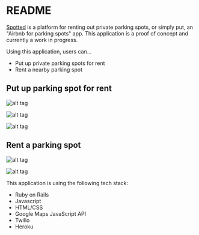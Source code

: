 # README

[Spotted][] is a platform for renting out private parking spots, or simply put, an "Airbnb for parking spots" app.
This application is a proof of concept and currently a work in progress.

[Spotted]: https://spottedparking.herokuapp.com/ "Spotted"


Using this application, users can...
* Put up private parking spots for rent
* Rent a nearby parking spot

## Put up parking spot for rent

![alt tag](https://github.com/u-sky/Spotted/blob/master/rent-spot-1.png)

![alt tag](https://github.com/u-sky/Spotted/blob/master/rent-spot-2.png)

![alt tag](https://github.com/u-sky/Spotted/blob/master/rent-spot-3.png)


## Rent a parking spot

![alt tag](https://github.com/u-sky/Spotted/blob/master/reserve-spot.jpg)

![alt tag](https://github.com/u-sky/Spotted/blob/master/reserve-spot-2.jpg)


This application is using the following tech stack:
* Ruby on Rails
* Javascript
* HTML/CSS
* Google Maps JavaScript API
* Twilio
* Heroku
